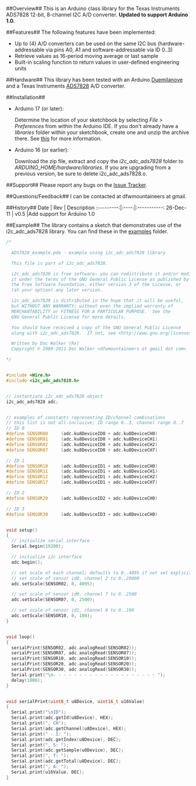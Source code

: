 ##Overview##
This is an Arduino class library for the Texas Instruments ADS7828 12-bit, 8-channel I2C A/D converter. **Updated to support Arduino 1.0.**

##Features##
The following features have been implemented:

  * Up to (4) A/D converters can be used on the same I2C bus (hardware-addressable via pins A0, A1 and software-addressable via ID 0..3)
  * Retrieve values as 16-period moving average or last sample
  * Built-in scaling function to return values in user-defined engineering units

##Hardware##
This library has been tested with an Arduino [Duemilanove](http://www.arduino.cc/en/Main/ArduinoBoardDuemilanove) and a Texas Instruments [ADS7828](http://focus.ti.com/docs/prod/folders/print/ads7828.html) A/D converter.

##Installation##
* Arduino 17 (or later):

  Determine the location of your sketchbook by selecting _File > Preferences_ from within the Arduino IDE. If you don't already have a _libraries_ folder within your sketchbook, create one and unzip the archive there. See [this](http://arduino.cc/blog/?p=313) for more information.

* Arduino 16 (or earlier):

  Download the zip file, extract and copy the _i2c_adc_ads7828_ folder to _ARDUINO\_HOME/hardware/libraries_. If you are upgrading from a previous version, be sure to delete i2c_adc_ads7828.o.

##Support##
Please report any bugs on the [Issue Tracker](/2-718/i2c_adc_ads7828/issues).

##Questions/Feedback##
I can be contacted at dfwmountaineers at gmail.

##History##
Date       | Rev  | Description
:---------:|:----:|:-----------:
26-Dec-11  | v0.5 |Add support for Arduino 1.0

##Example##
The library contains a sketch that demonstrates use of the i2c\_adc\_ads7828 library. You can find these in the [examples](/2-718/i2c_adc_ads7828/tree/master/examples/) folder.

```c++
/*

  ADS7828_example.pde - example using i2c_adc_ads7828 library

  This file is part of i2c_adc_ads7828.

  i2c_adc_ads7828 is free software: you can redistribute it and/or modify
  it under the terms of the GNU General Public License as published by
  the Free Software Foundation, either version 3 of the License, or
  (at your option) any later version.

  i2c_adc_ads7828 is distributed in the hope that it will be useful,
  but WITHOUT ANY WARRANTY; without even the implied warranty of
  MERCHANTABILITY or FITNESS FOR A PARTICULAR PURPOSE.  See the
  GNU General Public License for more details.

  You should have received a copy of the GNU General Public License
  along with i2c_adc_ads7828.  If not, see <http://www.gnu.org/licenses/>.

  Written by Doc Walker (Rx)
  Copyright © 2009-2011 Doc Walker <dfwmountaineers at gmail dot com>

*/


#include <Wire.h>
#include <i2c_adc_ads7828.h>


// instantiate i2c_adc_ads7828 object
i2c_adc_ads7828 adc;


// examples of constants representing ID/channel combinations
// this list is not all-inclusive; ID range 0..3, channel range 0..7
// ID 0
#define SENSOR00     (adc.ku8DeviceID0 + adc.ku8DeviceCH0)
#define SENSOR01     (adc.ku8DeviceID0 + adc.ku8DeviceCH1)
#define SENSOR02     (adc.ku8DeviceID0 + adc.ku8DeviceCH2)
#define SENSOR07     (adc.ku8DeviceID0 + adc.ku8DeviceCH7)

// ID 1
#define SENSOR10     (adc.ku8DeviceID1 + adc.ku8DeviceCH0)
#define SENSOR11     (adc.ku8DeviceID1 + adc.ku8DeviceCH1)
#define SENSOR12     (adc.ku8DeviceID1 + adc.ku8DeviceCH2)
#define SENSOR17     (adc.ku8DeviceID1 + adc.ku8DeviceCH7)

// ID 2
#define SENSOR20     (adc.ku8DeviceID2 + adc.ku8DeviceCH0)

// ID 3
#define SENSOR30     (adc.ku8DeviceID3 + adc.ku8DeviceCH0)


void setup()
{
  // initialize serial interface
  Serial.begin(19200);

  // initialize i2c interface
  adc.begin();

  // set scale of each channel; defaults to 0..4095 if not set explicitly
  // set scale of sensor id0, channel 2 to 0..20000
  adc.setScale(SENSOR02, 0, 4095);

  // set scale of sensor id0, channel 7 to 0..2500
  adc.setScale(SENSOR07, 0, 2500);

  // set scale of sensor id1, channel 0 to 0..100
  adc.setScale(SENSOR10, 0, 100);
}


void loop()
{
  serialPrint(SENSOR02, adc.analogRead(SENSOR02));
  serialPrint(SENSOR07, adc.analogRead(SENSOR07));
  serialPrint(SENSOR10, adc.analogRead(SENSOR10));
  serialPrint(SENSOR20, adc.analogRead(SENSOR20));
  serialPrint(SENSOR30, adc.analogRead(SENSOR30));
  Serial.print("\n- - - - - - - - - - - - - - - - - - - - ");
  delay(1000);
}


void serialPrint(uint8_t u8Device, uint16_t u16Value)
{
  Serial.print("\nID");
  Serial.print(adc.getId(u8Device), HEX);
  Serial.print(", CH");
  Serial.print(adc.getChannel(u8Device), HEX);
  Serial.print(" - I: ");
  Serial.print(adc.getIndex(u8Device), DEC);
  Serial.print(", S: ");
  Serial.print(adc.getSample(u8Device), DEC);
  Serial.print(", T: ");
  Serial.print(adc.getTotal(u8Device), DEC);
  Serial.print(", A: ");
  Serial.print(u16Value, DEC);
}
```
